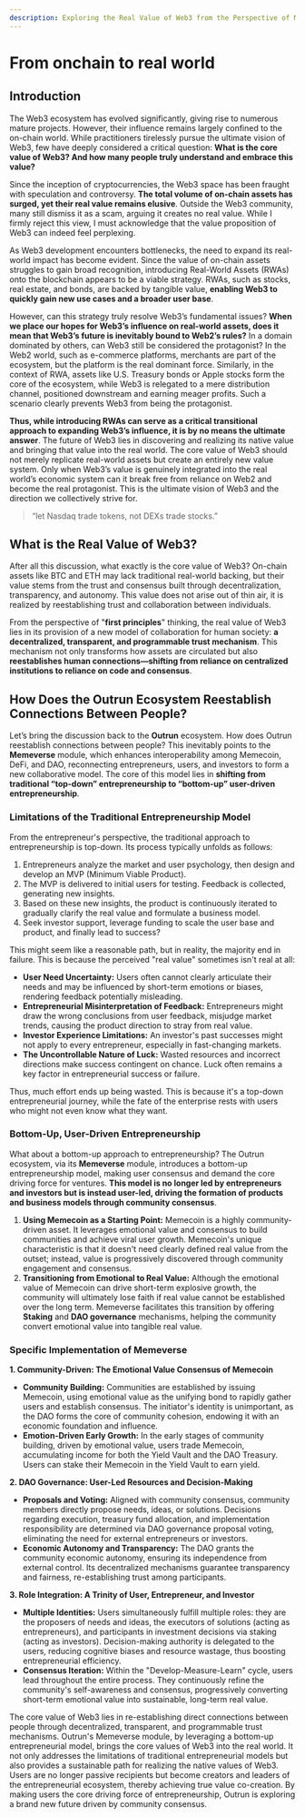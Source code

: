 ```yaml
---
description: Exploring the Real Value of Web3 from the Perspective of Memecoin
---
```


# From onchain to real world

## **Introduction**

The Web3 ecosystem has evolved significantly, giving rise to numerous mature projects. However, their influence remains largely confined to the on-chain world. While practitioners tirelessly pursue the ultimate vision of Web3, few have deeply considered a critical question: **What is the core value of Web3? And how many people truly understand and embrace this value?**

Since the inception of cryptocurrencies, the Web3 space has been fraught with speculation and controversy. **The total volume of on-chain assets has surged, yet their real value remains elusive**. Outside the Web3 community, many still dismiss it as a scam, arguing it creates no real value. While I firmly reject this view, I must acknowledge that the value proposition of Web3 can indeed feel perplexing.

As Web3 development encounters bottlenecks, the need to expand its real-world impact has become evident. Since the value of on-chain assets struggles to gain broad recognition, introducing Real-World Assets (RWAs) onto the blockchain appears to be a viable strategy. RWAs, such as stocks, real estate, and bonds, are backed by tangible value, **enabling Web3 to quickly gain new use cases and a broader user base**.

However, can this strategy truly resolve Web3’s fundamental issues? **When we place our hopes for Web3’s influence on real-world assets, does it mean that Web3’s future is inevitably bound to Web2’s rules?** In a domain dominated by others, can Web3 still be considered the protagonist? In the Web2 world, such as e-commerce platforms, merchants are part of the ecosystem, but the platform is the real dominant force. Similarly, in the context of RWA, assets like U.S. Treasury bonds or Apple stocks form the core of the ecosystem, while Web3 is relegated to a mere distribution channel, positioned downstream and earning meager profits. Such a scenario clearly prevents Web3 from being the protagonist.

**Thus, while introducing RWAs can serve as a critical transitional approach to expanding Web3’s influence, it is by no means the ultimate answer**. The future of Web3 lies in discovering and realizing its native value and bringing that value into the real world. The core value of Web3 should not merely replicate real-world assets but create an entirely new value system. Only when Web3’s value is genuinely integrated into the real world’s economic system can it break free from reliance on Web2 and become the real protagonist. This is the ultimate vision of Web3 and the direction we collectively strive for.

> “let Nasdaq trade tokens, not DEXs trade stocks.”

## **What is the Real Value of Web3?**

After all this discussion, what exactly is the core value of Web3? On-chain assets like BTC and ETH may lack traditional real-world backing, but their value stems from the trust and consensus built through decentralization, transparency, and autonomy. This value does not arise out of thin air, it is realized by reestablishing trust and collaboration between individuals.

From the perspective of "**first principles**" thinking, the real value of Web3 lies in its provision of a new model of collaboration for human society: **a decentralized, transparent, and programmable trust mechanism**. This mechanism not only transforms how assets are circulated but also **reestablishes human connections—shifting from reliance on centralized institutions to reliance on code and consensus**.

## **How Does the Outrun Ecosystem Reestablish Connections Between People?**

Let’s bring the discussion back to the **Outrun** ecosystem. How does Outrun reestablish connections between people? This inevitably points to the **Memeverse** module, which enhances interoperability among Memecoin, DeFi, and DAO, reconnecting entrepreneurs, users, and investors to form a new collaborative model. The core of this model lies in **shifting from traditional “top-down” entrepreneurship to “bottom-up” user-driven entrepreneurship**.

### **Limitations of the Traditional Entrepreneurship Model**

From the entrepreneur's perspective, the traditional approach to entrepreneurship is top-down. Its process typically unfolds as follows:

1. Entrepreneurs analyze the market and user psychology, then design and develop an MVP (Minimum Viable Product).
2. The MVP is delivered to initial users for testing. Feedback is collected, generating new insights.
3. Based on these new insights, the product is continuously iterated to gradually clarify the real value and formulate a business model.
4. Seek investor support, leverage funding to scale the user base and product, and finally lead to success?

This might seem like a reasonable path, but in reality, the majority end in failure. This is because the perceived "real value" sometimes isn't real at all:

* **User Need Uncertainty:** Users often cannot clearly articulate their needs and may be influenced by short-term emotions or biases, rendering feedback potentially misleading.
* **Entrepreneurial Misinterpretation of Feedback:** Entrepreneurs might draw the wrong conclusions from user feedback, misjudge market trends, causing the product direction to stray from real value.
* **Investor Experience Limitations:** An investor's past successes might not apply to every entrepreneur, especially in fast-changing markets.
* **The Uncontrollable Nature of Luck:** Wasted resources and incorrect directions make success contingent on chance. Luck often remains a key factor in entrepreneurial success or failure.

Thus, much effort ends up being wasted. This is because it's a top-down entrepreneurial journey, while the fate of the enterprise rests with users who might not even know what they want.

### **Bottom-Up, User-Driven Entrepreneurship**

What about a bottom-up approach to entrepreneurship? The Outrun ecosystem, via its **Memeverse** module, introduces a bottom-up entrepreneurship model, making user consensus and demand the core driving force for ventures. **This model is no longer led by entrepreneurs and investors but is instead user-led, driving the formation of products and business models through community consensus**.

1. **Using Memecoin as a Starting Point:** Memecoin is a highly community-driven asset. It leverages emotional value and consensus to build communities and achieve viral user growth. Memecoin's unique characteristic is that it doesn't need clearly defined real value from the outset; instead, value is progressively discovered through community engagement and consensus.
2. **Transitioning from Emotional to Real Value:** Although the emotional value of Memecoin can drive short-term explosive growth, the community will ultimately lose faith if real value cannot be established over the long term. Memeverse facilitates this transition by offering **Staking** and **DAO governance** mechanisms, helping the community convert emotional value into tangible real value.

### **Specific Implementation of Memeverse**

**1. Community-Driven: The Emotional Value Consensus of Memecoin**

* **Community Building:** Communities are established by issuing Memecoin, using emotional value as the unifying bond to rapidly gather users and establish consensus. The initiator's identity is unimportant, as the DAO forms the core of community cohesion, endowing it with an economic foundation and influence.
* **Emotion-Driven Early Growth:** In the early stages of community building, driven by emotional value, users trade Memecoin, accumulating income for both the Yield Vault and the DAO Treasury. Users can stake their Memecoin in the Yield Vault to earn yield.

**2. DAO Governance: User-Led Resources and Decision-Making**

* **Proposals and Voting:** Aligned with community consensus, community members directly propose needs, ideas, or solutions. Decisions regarding execution, treasury fund allocation, and implementation responsibility are determined via DAO governance proposal voting, eliminating the need for external entrepreneurs or investors.
* **Economic Autonomy and Transparency:** The DAO grants the community economic autonomy, ensuring its independence from external control. Its decentralized mechanisms guarantee transparency and fairness, re-establishing trust among participants.

**3. Role Integration: A Trinity of User, Entrepreneur, and Investor**

* **Multiple Identities:** Users simultaneously fulfill multiple roles: they are the proposers of needs and ideas, the executors of solutions (acting as entrepreneurs), and participants in investment decisions via staking (acting as investors). Decision-making authority is delegated to the users, reducing cognitive biases and resource wastage, thus boosting entrepreneurial efficiency.
* **Consensus Iteration:** Within the "Develop-Measure-Learn" cycle, users lead throughout the entire process. They continuously refine the community's self-awareness and consensus, progressively converting short-term emotional value into sustainable, long-term real value.

The core value of Web3 lies in re-establishing direct connections between people through decentralized, transparent, and programmable trust mechanisms. Outrun's Memeverse module, by leveraging a bottom-up entrepreneurial model, brings the core values of Web3 into the real world. It not only addresses the limitations of traditional entrepreneurial models but also provides a sustainable path for realizing the native values of Web3. Users are no longer passive recipients but become creators and leaders of the entrepreneurial ecosystem, thereby achieving true value co-creation. By making users the core driving force of entrepreneurship, Outrun is exploring a brand new future driven by community consensus.
